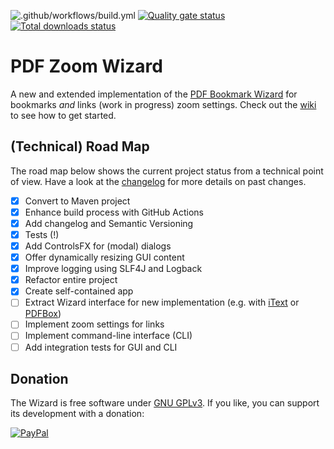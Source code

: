 ![.github/workflows/build.yml](https://github.com/beatngu13/pdf-zoom-wizard/workflows/.github/workflows/build.yml/badge.svg)
[![Quality gate status](https://sonarcloud.io/api/project_badges/measure?project=beatngu13_pdf-zoom-wizard&metric=alert_status)](https://sonarcloud.io/dashboard?id=beatngu13_pdf-zoom-wizard)
[![Total downloads status](https://img.shields.io/github/downloads/beatngu13/pdf-zoom-wizard/total.svg?style=flat)](https://github.com/beatngu13/pdf-zoom-wizard/releases)

# PDF Zoom Wizard

A new and extended implementation of the [PDF Bookmark Wizard](https://bitbucket.org/beatngu13/pdfbookmarkwizard/) for bookmarks *and* links (work in progress) zoom settings. Check out the [wiki](https://github.com/beatngu13/pdf-zoom-wizard/wiki/) to see how to get started.

## (Technical) Road Map

The road map below shows the current project status from a technical point of view. Have a look at the [changelog](https://github.com/beatngu13/pdf-zoom-wizard/blob/master/CHANGELOG.md) for more details on past changes.

- [x] Convert to Maven project
- [x] Enhance build process with GitHub Actions
- [x] Add changelog and Semantic Versioning
- [x] Tests (!)
- [x] Add ControlsFX for (modal) dialogs
- [x] Offer dynamically resizing GUI content
- [x] Improve logging using SLF4J and Logback
- [x] Refactor entire project
- [x] Create self-contained app
- [ ] Extract Wizard interface for new implementation (e.g. with [iText](https://itextpdf.com/) or [PDFBox](https://pdfbox.apache.org/))
- [ ] Implement zoom settings for links
- [ ] Implement command-line interface (CLI)
- [ ] Add integration tests for GUI and CLI

## Donation

The Wizard is free software under [GNU GPLv3](https://gnu.org/licenses/gpl-3.0.en.html). If you like, you can support its development with a donation:

[![PayPal](https://paypalobjects.com/en_US/i/btn/btn_donate_LG.gif)](https://paypal.com/cgi-bin/webscr?cmd=_s-xclick&hosted_button_id=SYDFV6342B4T4)
